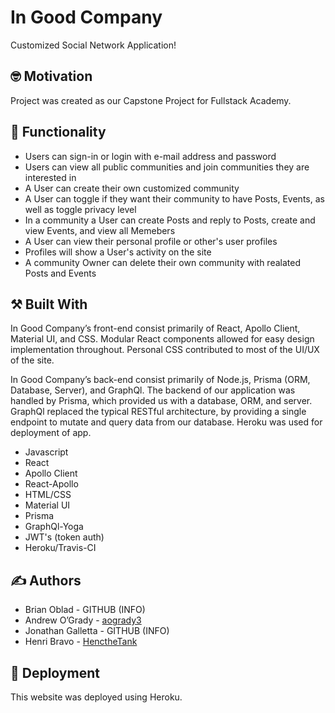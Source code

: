 #  In Good Company

Customized Social Network Application!

## :nerd_face: Motivation

Project was created as our Capstone Project for Fullstack Academy.

## :shopping_cart: Functionality

* Users can sign-in or login with e-mail address and password
* Users can view all public communities and join communities they are interested in
* A User can create their own customized community
* A User can toggle if they want their community to have Posts, Events, as well as toggle privacy level
* In a community a User can create Posts and reply to Posts, create and view Events, and view all Memebers
* A User can view their personal profile or other's user profiles
* Profiles will show a User's activity on the site
* A community Owner can delete their own community with realated Posts and Events

## :hammer_and_pick: Built With

In Good Company’s front-end consist primarily of React, Apollo Client, Material UI, and CSS. Modular React components allowed for easy design implementation throughout. Personal CSS contributed to most of the UI/UX of the site.

In Good Company’s back-end consist primarily of Node.js, Prisma (ORM, Database, Server), and GraphQl. The backend of our application was handled by Prisma, which provided us with a database, ORM, and server. GraphQl replaced the typical RESTful architecture, by providing a single endpoint to mutate and query data from our database.  Heroku was used for deployment of app.

* Javascript
* React
* Apollo Client
* React-Apollo
* HTML/CSS
* Material UI
* Prisma
* GraphQl-Yoga
* JWT's (token auth)
* Heroku/Travis-CI


## :writing_hand: Authors

* Brian Oblad - GITHUB (INFO)
* Andrew O’Grady - [aogrady3](https://github.com/aogrady3)
* Jonathan Galletta - GITHUB (INFO)
* Henri Bravo - [HenctheTank](https://github.com/HencTheTank)

## :rocket: Deployment

This website was deployed using Heroku.
